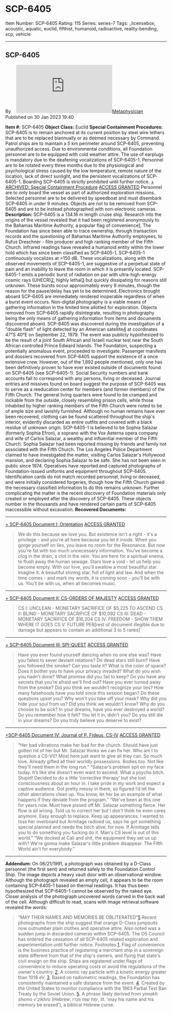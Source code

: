 # SCP-6405
Item Number: SCP-6405
Rating: 115
Series: series-7
Tags: _licensebox, acoustic, aquatic, euclid, fifthist, humanoid, radioactive, reality-bending, scp, vehicle

---

SCP-6405  
---  
Byㅤ [![Metaphysician](https://www.wikidot.com/avatar.php?userid=1698079&amp;size=small&amp;timestamp=1751245960)](http://www.wikidot.com/user:info/metaphysician)[Metaphysician](http://www.wikidot.com/user:info/metaphysician)  
Published on 30 Jan 2023 19:40  
  

**Item #:** SCP-6405
**Object Class:** Euclid
**Special Containment Procedures:** SCP-6405 is to remain anchored at its current position by steel wire tethers that are to be replaced biannually or as deemed necessary by Command. Patrol ships are to maintain a 5 km perimeter around SCP-6405, preventing unauthorized access. Due to environmental conditions, all Foundation personnel are to be equipped with cold weather attire. The use of earplugs is mandatory due to the deafening vocalizations of SCP-6405-1.
Personnel are to be rotated every three months due to the physiological and psychological stress caused by the low temperature, remote nature of the location, lack of direct sunlight, and the persistent vocalizations of SCP-6405-1.
Boarding SCP-6405 is strictly prohibited until further notice.
[\+ ARCHIVED: Special Containment Procedure](javascript:;)
[ ACCESS GRANTED](javascript:;)
Personnel are to only board the vessel as part of authorized exploration missions. Selected personnel are to be delivered by speedboat and must disembark SCP-6405 in under 9 minutes. Objects are not to be removed from SCP-6405 and are to be instead photographed with non-electronic cameras.
**Description:** SCP-6405 is a 134.16 m length cruise ship. Research into the origins of the vessel revealed that it had been registered anonymously to the Bahamas Maritime Authority, a popular flag of convenience[1](javascript:;). The Foundation has since been able to trace ownership, through transaction records and the questioning of Bahamas Maritime Authority employees, to Rufus Dreschner - film producer and high ranking member of the Fifth Church.
Infrared readings have revealed a humanoid entity within the lower hold which has since been classified as SCP-6405-1. SCP-6405-1 continuously vocalizes at >150 dB. These vocalizations, along with the observed movements of SCP-6405-1, are suggestive of a perpetual state of pain and an inability to leave the room in which it is presently located. SCP-6405-1 emits a periodic burst of radiation on par with ultra-high-energy cosmic rays (UHECR)[2](javascript:;), highly lethal[3](javascript:;) but quickly dissipating for reasons still unknown. These bursts occur approximately every 9 minutes, though the reason for the pause/delay has yet to be determined. Electronics brought aboard SCP-6405 are immediately rendered inoperable regardless of when a burst event occurs. Non-digital photography is a viable means of gathering information in the limited time allotted for exploration. Objects removed from SCP-6405 rapidly disintegrate, resulting in photography being the only means of gathering information from items and documents discovered aboard.
SCP-6405 was discovered during the investigation of a "double flash" of light detected by an American satellite[4](javascript:;) at coordinates 47°S 40°E on September 22, 1979. The event was publicly hypothesized to be the result of a joint South African and Israeli nuclear test near the South African controlled Prince Edward Islands. The Foundation, suspecting a potentially anomalous event, proceeded to investigate.
Passenger manifests and dossiers recovered from SCP-6405 support the existence of a once extensive crew. However, out of the 1,892 people mentioned, only one has been definitively proven to have ever existed outside of documents found on SCP-6405 (see SCP-6405-1). Social Security numbers and bank accounts fail to correspond with any persons, living or deceased. Journal entries and missives found on board suggest the purpose of SCP-6405 was to serve as a reeducation center for members (and former members) of the Fifth Church. The general living quarters were found to be cramped and lockable from the outside, closely resembling prison cells, while those inhabited by higher ranking members of the Fifth Church were noted to be of ample size and lavishly furnished. Although no human remains have ever been recovered, clothing can be found scattered throughout the ship's interior, evidently discarded as entire outfits and covered with a black residue of unknown origin.
SCP-6405-1 is believed to be Sophia Salazar (formerly Sophia Efron), a soprano with the Vox Aeterna opera company and wife of Carlos Salazar, a wealthy and influential member of the Fifth Church. Sophia Salazar had been reported missing by friends and family not associated with the Fifth Church. The Los Angeles Police Department claimed to have investigated the matter, visiting Carlos Salazar's Hollywood mansion, and declaring Sophia Salazar to be safe. She has not been seen in public since 1974.
Operatives have reported and captured photographs of Foundation-issued uniforms and equipment throughout SCP-6405. Identification cards do not match recorded personnel, living or deceased, and were initially considered forgeries, though how the Fifth Church gained the necessary classified information to do this remains unknown. Further complicating the matter is the recent discovery of Foundation materials only created or employed after the discovery of SCP-6405. These objects number in the thousands and have rendered certain parts of SCP-6405 inaccessible without excavation.
**Recovered Documents:**
* * *
[\+ SCP-6405 Document I: Orientation](javascript:;)
[ ACCESS GRANTED](javascript:;)
> We do this because we love you. But existence isn't a right - it's a privilege - and you're all here because you let it inside. When you gorge yourself on lies, you leave no room for the Resonance.
> But now you're fat with too much unnecessary information. You’ve become a clog in the drain, a clot in the vein. You are here for a spiritual enema, to flush away the human sewage. Stars love a void - let us help you become empty. With our love, you’ll swallow a most beautiful star. Imagine it. A beautiful shining star, full of light and law.
> And when the time comes - and mark my words, it is coming soon - you’ll be with us.
> You’ll be with us, when all becomes music.
* * *
[\+ SCP-6405 Document II: CS-ORDERS OF MAJESTY](javascript:;)
[ ACCESS GRANTED](javascript:;)
> CS I: UNCLEAN - MONETARY SACRIFICE OF $5,225 TO ASCEND
> CS II: BLIND - MONETARY SACRIFICE OF $10,092
> CS III: DEAD - MONETARY SACRIFICE OF $16,204
> CS IV: FREEDOM - SHOW THEM WHERE IT GOES
> CS V: FUTURE PER[rest of document illegible due to damage but appears to contain an additional 3 to 5 ranks]
* * *
[\+ SCP-6405 Document III: SPI-QUEST](javascript:;)
[ ACCESS GRANTED](javascript:;)
> Have you ever found yourself dancing when no one else was?
> Have you failed to sever deviant relations?
> Do dead stars still burn?
> Have you followed the smoke? Can you taste it?
> What is the color of space?
> Does it bother you to have your privacy invaded?
> What do you wish you hadn't done?
> What promise did you fail to keep?
> Do you have any secrets that you’re afraid we'll find out?
> Have you ever turned away from the smoke?
> Did you think we wouldn’t recognize your lies?
> How many falsehoods have you told since this session began?
> Do these questions upset you?
> Why won't you take off your mask?
> Why did you hide your soul from us?
> Did you think we wouldn't know?
> Why do you choose to be sick?
> In your dreams, have you ever destroyed a world?
> Do you remember how it felt?
> You let it in, didn't you?
> Do you still die in your dreams?
> Do you truly believe you deserve to exist?
* * *
[+SCP-6405 Document IV: Journal of P. Fideus, CS-IV](javascript:;)
[ ACCESS GRANTED](javascript:;)
> “Her bad vibrations make her bad for the church. Should have just gotten rid of her but Mr. Salazar thinks we can fix her. Who am I to question a CS-VII? Most here just want to give all they can. So much love. Already gifted all their worldly possessions. Bodies too. Not like they'll need them in the long run.”
> “Salazar’s problem spit on my face today. It’s like she doesn’t even want to ascend. What a psycho bitch. Stupid! Decided to do a little ‘corrective therapy’ but she lost consciousness about an hour in. I take pride in my work and expect a captive audience. Got pretty messy in there, so figured I’d let the other aberrations clean up. You know, let her be an example of what happens if they deviate from the program.”
> “We've been at this one for years now. Must have pissed off Mr. Salazar something fierce. Her flow is all wrong. Told us to correct her but I don't think he even cares anymore. Easy enough to replace. Keep up appearances. I wanted to toss her overboard but Armitage radioed us, says he got something special planned and needs the bitch alive, for now. If Armitage tells you to do something you fucking do it. Man's CS level is out of this world.”
> “We docked at Cali and shit, the equipment they set us up with? We're gonna make Salazar's little problem disappear. The Fifth World ain't for everybody.”
* * *
**Addendum:** On 06/21/1991, a photograph was obtained by a D-Class personnel (the first sent) and returned safely to the Foundation Control Ship. The image depicts a heavy vault door with an observational window. Although the photograph revealed an empty cell, it appears to be the room containing SCP-6405-1 based on thermal readings. It has thus been hypothesized that SCP-6405-1 cannot be observed by the naked eye. Closer analysis of the photograph uncovered words carved in the back wall of the cell. Although difficult to read, scans with image retrieval software revealed the words:
> “MAY THEIR NAMES AND MEMORIES BE OBLITERATED”[5](javascript:;)
Recent photographs from the ship suggest that orange D-Class jumpsuits now outnumber plain clothes and operative attire. Also noted was a sudden jump in discarded cameras within SCP-6405.
The O5 Council has ordered the cessation of all SCP-6405 related exploration and experimentation until further notice.
Footnotes
[1](javascript:;). Flag of convenience is the business practice of registering a merchant ship in a sovereign state different from that of the ship's owners, and flying that state's civil ensign on the ship. Ships are registered under flags of convenience to reduce operating costs or avoid the regulations of the owner's country.
[2](javascript:;). A cosmic ray particle with a kinetic energy greater than 1018 eV.
[3](javascript:;). Based on radiometric readings, the Foundation has consistently maintained a safe distance from the event.
[4](javascript:;). Created by the United States to monitor compliance with the 1963 Partial Test Ban Treaty by the Soviet Union.
[5](javascript:;). A phrase likely derived from _yimakh shemo v'zikhro_ (Hebrew: יִמַּח שְׁמוֹ וְזִכְרוֹ, lit. 'may his name and his memory be erased'), a biblical Hebrew curse.
